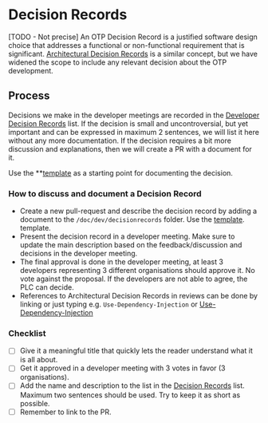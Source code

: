 # Decision Records

[TODO - Not precise] An OTP Decision Record is a justified software design choice that addresses a
functional or non-functional requirement that is significant. [Architectural Decision Records](https://adr.github.io/)
is a similar concept, but we have widened the scope to include any relevant decision about the
OTP development.

## Process

Decisions we make in the developer meetings are recorded in the [Developer Decision Records](/DEVELOPMENT_DECISION_RECORDS.md)
list. If the decision is small and uncontroversial, but yet important and can be expressed in 
maximum 2 sentences, we will list it here without any more documentation. If the decision requires
a bit more discussion and explanations, then we will create a PR with a document for it.

Use the **[template](/doc/dev/decisionrecords/_TEMPLATE.md) as a starting point for documenting
the decision.


### How to discuss and document a Decision Record

- Create a new pull-request and describe the decision record by adding a document to the 
  `/doc/dev/decisionrecords` folder. Use the [template](/doc/dev/decisionrecords/_TEMPLATE.md).
  template.
- Present the decision record in a developer meeting. Make sure to update the main description
  based on the feedback/discussion and decisions in the developer meeting.
- The final approval is done in the developer meeting, at least 3 developers representing 3
  different organisations should approve it. No vote against the proposal. If the developers
  are not able to agree, the PLC can decide.
- References to Architectural Decision Records in reviews can be done by linking or just typing
  e.g. `Use-Dependency-Injection` or [Use-Dependency-Injection](/DECISION_RECORDS.md#use-dependency-injection)

### Checklist
- [ ] Give it a meaningful title that quickly lets the reader understand what it is all about.
- [ ] Get it approved in a developer meeting with 3 votes in favor (3 organisations).
- [ ] Add the name and description to the list in the [Decision Records](/DECISION_RECORDS.md) list.
      Maximum two sentences should be used. Try to keep it as short as possible.
- [ ] Remember to link to the PR.
